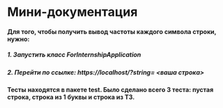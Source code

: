 # Мини-документация
#### Для того, чтобы получить вывод частоты каждого символа строки, нужно:
##### 1. Запустить класс ForInternshipApplication
##### 2. Перейти по ссылке: https://localhost/?string= <ваша строка>
#### Тесты находятся в пакете test. Было сделано всего 3 теста: пустая строка, строка из 1 буквы и строка из ТЗ.

